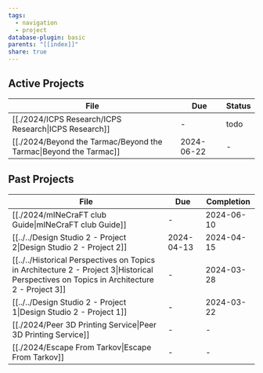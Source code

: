 ```yaml
---
tags:
  - navigation
  - project
database-plugin: basic
parents: "[[index]]"
share: true
---
```

## Active Projects

| File                                                                        | Due        | Status |
| --------------------------------------------------------------------------- | ---------- | ------ |
| [[./2024/ICPS Research/ICPS Research\|ICPS Research]]             | \-         | todo   |
| [[./2024/Beyond the Tarmac/Beyond the Tarmac\|Beyond the Tarmac]] | 2024-06-22 | \-     |


## Past Projects

| File                                                                                                                                                                                                                  | Due        | Completion |
| --------------------------------------------------------------------------------------------------------------------------------------------------------------------------------------------------------------------- | ---------- | ---------- |
| [[./2024/mINeCraFT club Guide\|mINeCraFT club Guide]]                                                                                                                                                       | \-         | 2024-06-10 |
| [[../../Design Studio 2 - Project 2\|Design Studio 2 - Project 2]]                                                                                                             | 2024-04-13 | 2024-04-15 |
| [[../../Historical Perspectives on Topics in Architecture 2 - Project 3\|Historical Perspectives on Topics in Architecture 2 - Project 3]] | \-         | 2024-03-28 |
| [[../../Design Studio 2 - Project 1\|Design Studio 2 - Project 1]]                                                                                                             | \-         | 2024-03-22 |
| [[./2024/Peer 3D Printing Service\|Peer 3D Printing Service]]                                                                                                                                               | \-         | \-         |
| [[./2024/Escape From Tarkov\|Escape From Tarkov]]                                                                                                                                                           | \-         | \-         |

